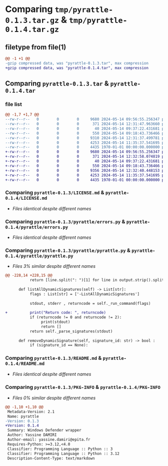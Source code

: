 # Comparing `tmp/pyrattle-0.1.3.tar.gz` & `tmp/pyrattle-0.1.4.tar.gz`

## filetype from file(1)

```diff
@@ -1 +1 @@
-gzip compressed data, was "pyrattle-0.1.3.tar", max compression
+gzip compressed data, was "pyrattle-0.1.4.tar", max compression
```

## Comparing `pyrattle-0.1.3.tar` & `pyrattle-0.1.4.tar`

### file list

```diff
@@ -1,7 +1,7 @@
--rw-r--r--   0        0        0     9680 2024-05-14 09:56:55.256347 pyrattle-0.1.3/LICENSE.md
--rw-r--r--   0        0        0      371 2024-05-14 12:31:47.963660 pyrattle-0.1.3/pyproject.toml
--rw-r--r--   0        0        0       40 2024-05-14 09:37:22.431681 pyrattle-0.1.3/pyrattle/__init__.py
--rw-r--r--   0        0        0      550 2024-05-14 09:18:43.736466 pyrattle-0.1.3/pyrattle/errors.py
--rw-r--r--   0        0        0     9310 2024-05-14 12:31:37.499781 pyrattle-0.1.3/pyrattle/pyrattle.py
--rw-r--r--   0        0        0     4253 2024-05-14 11:35:37.541695 pyrattle-0.1.3/README.md
--rw-r--r--   0        0        0     4435 1970-01-01 00:00:00.000000 pyrattle-0.1.3/PKG-INFO
+-rw-r--r--   0        0        0     9680 2024-05-14 09:56:55.256347 pyrattle-0.1.4/LICENSE.md
+-rw-r--r--   0        0        0      371 2024-05-14 12:32:58.074819 pyrattle-0.1.4/pyproject.toml
+-rw-r--r--   0        0        0       40 2024-05-14 09:37:22.431681 pyrattle-0.1.4/pyrattle/__init__.py
+-rw-r--r--   0        0        0      550 2024-05-14 09:18:43.736466 pyrattle-0.1.4/pyrattle/errors.py
+-rw-r--r--   0        0        0     9356 2024-05-14 12:32:40.448153 pyrattle-0.1.4/pyrattle/pyrattle.py
+-rw-r--r--   0        0        0     4253 2024-05-14 11:35:37.541695 pyrattle-0.1.4/README.md
+-rw-r--r--   0        0        0     4435 1970-01-01 00:00:00.000000 pyrattle-0.1.4/PKG-INFO
```

### Comparing `pyrattle-0.1.3/LICENSE.md` & `pyrattle-0.1.4/LICENSE.md`

 * *Files identical despite different names*

### Comparing `pyrattle-0.1.3/pyrattle/errors.py` & `pyrattle-0.1.4/pyrattle/errors.py`

 * *Files identical despite different names*

### Comparing `pyrattle-0.1.3/pyrattle/pyrattle.py` & `pyrattle-0.1.4/pyrattle/pyrattle.py`

 * *Files 3% similar despite different names*

```diff
@@ -228,14 +228,15 @@
           return [line.split(": ")[1] for line in output.strip().split("\n")] 
 
      def listAllDynamicSignatures(self) -> List[str]:
           flags : List[str] = ['-ListAllDynamicSignatures']
 
           stdout, stderr , returncode = self._run_command(flags)
 
+          print("Return code: ", returncode)
           if (returncode != 0 and returncode != 2):
                print(stdout) 
                return []
           return self._parse_signatures(stdout)
 
      def removeDynamicSignature(self, signature_id: str) -> bool :
           if (signature_id == None):
```

### Comparing `pyrattle-0.1.3/README.md` & `pyrattle-0.1.4/README.md`

 * *Files identical despite different names*

### Comparing `pyrattle-0.1.3/PKG-INFO` & `pyrattle-0.1.4/PKG-INFO`

 * *Files 0% similar despite different names*

```diff
@@ -1,10 +1,10 @@
 Metadata-Version: 2.1
 Name: pyrattle
-Version: 0.1.3
+Version: 0.1.4
 Summary: Windows Defender wrapper
 Author: Yassine DAMIRI
 Author-email: yassine.damiri@epita.fr
 Requires-Python: >=3.12,<4.0
 Classifier: Programming Language :: Python :: 3
 Classifier: Programming Language :: Python :: 3.12
 Description-Content-Type: text/markdown
```

